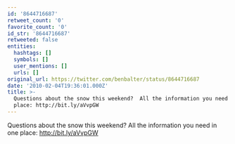 ```yaml
---
id: '8644716687'
retweet_count: '0'
favorite_count: '0'
id_str: '8644716687'
retweeted: false
entities:
  hashtags: []
  symbols: []
  user_mentions: []
  urls: []
original_url: https://twitter.com/benbalter/status/8644716687
date: '2010-02-04T19:36:01.000Z'
title: >-
  Questions about the snow this weekend?  All the information you need in one
  place: http://bit.ly/aVvpGW
---
```


Questions about the snow this weekend?  All the information you need in one place: http://bit.ly/aVvpGW